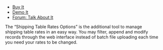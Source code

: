 
 - [Buy It](https://merchantprotocol.com/store/magento-extensions/magento-v1-0/shipping-table-rates.html)
 - [Demo It](http://demo.merchantprotocol.com/M1-shipping-table-rate)
 - [Forum: Talk About It](https://merchantprotocol.com/forums/forum/magento-plugin-forum/shipping-table-rates/)

The “Shipping Table Rates Options” is the additional tool to manage shipping table rates in an easy way. You may filter, append and modify records through the web interface instead of batch file uploading each time you need your rates to be changed.

